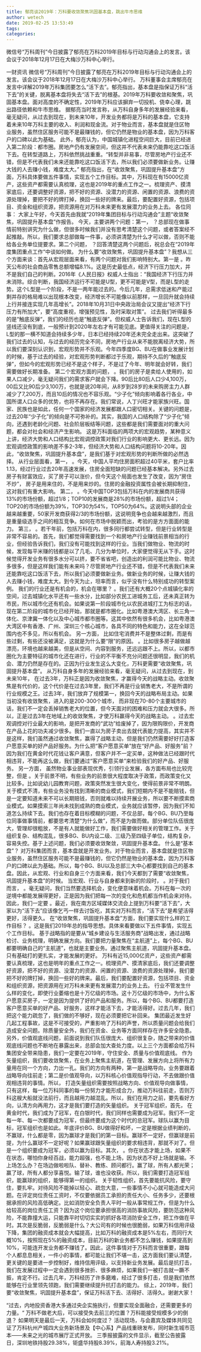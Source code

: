 ```yaml
---
title: 郁亮谈2019年：万科要收敛聚焦巩固基本盘，跳出牛市思维
author: wetech
date: 2019-02-25 13:53:49
tags: 
categories: 
---
```

微信号“万科周刊”今日披露了郁亮在万科2019年目标与行动沟通会上的发言。该会议于2018年12月17日在大梅沙万科中心举行。
<!-- more -->
一财资讯
微信号“万科周刊”今日披露了郁亮在万科2019年目标与行动沟通会上的发言。该会议于2018年12月17日在大梅沙万科中心举行。
万科董事会主席郁亮在发言中详解2019年万科集团要怎么“活下去”。郁亮指出，基本盘是指保证万科“活下去”的关键，脱离基本盘将失去“活下去”的根基。2019年万科要收敛和聚焦，巩固基本盘。面对高度的不确定性，2019年万科应该摒弃一切投机、侥幸心理，跳出路径依赖和牛市思维。
据郁亮当时发言称，从万科自身多年的发展经验来看，毫无疑问，从过去到现在，到未来10年，开发业务都将是万科的基本盘，它支持着未来10年万科主要的收入、利润和现金流。对于物业而言，基本盘就是住区物业服务，虽然住区服务可能不是最赚钱的，但它仍然是物业的基本盘，因为万科客户的口碑以此为基础。
此外，郁亮认为，中国城镇化进程空间巨大，目前已经进入第二阶段：都市圈。房地产仍有发展空间，但这并不代表未来仍能靠吃这口饭活下去。在转型道路上，万科依然挑战重重。“转型并非易事，尽管房地产行业还不错，但是不代表我们未来还能靠吃这口饭活下去，所以我们必须要做新业务。让赚大钱的人去赚小钱，难度太大。”
郁亮指出，在“收敛聚焦，巩固提升基本盘”方面，万科具体要做五件事情，实现五个工作目标。其中，万科现在有15000亿资产，这些资产都需要认真梳理，这也是2019年的重点工作之一。梳理资产、摸清家底后，还要调整好资源，把不好的资源、没潜力的资源、闲置的资源、浪费的资源处理掉，要把不好的牌打掉，换回一些好的牌来。最后，要配置好资源，包括项目、资金和组织资源，把资源用在对万科未来更有发展潜力的业务上去。
各位同事：
大家上午好，今天首先由我就“2019年集团目标与行动沟通会”主题“收敛聚焦，巩固提升基本盘”作报告。
今天，主要讲两个问题：第一，
？总部现在做事情前特别讲究为什么做，但很多时候我们并没有思考清楚这个问题，或者答案经不起推敲。所以，我们要求总部做每一件事，必须讲清楚为什么才可以做，否则不能给各业务单位提要求。第二个问题，
？回答清楚这两个问题后，祝总会在“2019年度集团重点工作“中谈如何做。
为什么要“收敛聚焦，巩固提升基本盘”？我想从三个方面来谈：首先从宏观层面来看，有两个问题对我们影响特别大。第一是
。昨天公布的社会商品零售总额增幅8.1%。这是历史最低点，经济下行压力加大，并不是我们自己的判断。2016年《人民日报》权威人士指出：“我国经济下行压力并未消除。综合判断，我国经济运行不可能是U型，更不可能是V型，而是L型的走势。这个L型是一个阶段，不是一两年能过去的。今后几年，总需求低迷和产能过剩并存的格局难以出现根本改变，经济增长不可能像以前那样，一旦回升就会持续上行并接连实现几年高增长”。2018年10月31日中央政治局会议又提出“经济下行压力有所加大”，要“高度重视，增强预见性，及时采取对策”。
过去我们听得最多的是“触底反弹“，我们的经历也是“触底反弹”。但权威人士告诉我们，现在L型的竖线还没有到底，一般预计到2020年左右才有可能见底。更值得关注的问题是，L型的那一横不知道会持续多少年，日本已经持续20年还未完全走出来。这突破了我们过去的认知，与过去的经历完全不同，房地产行业从来不能脱离经济大势，所以我们要深刻认识到，宏观形势并不乐观。今年四季度BG、BU在做事业发展计划的时候，基于过去的经验，对宏观形势判断都过于乐观，期待不久后的“触底反弹”，但如今的宏观形势已经不是这个样子，不是过了今年、明年就会好转，我们需要做好长期准备。
第二个宏观方面的问题，
。我们的房子是卖给人使用的，如果人口减少，毫无疑问我们的需求客户就会下降。90后比80后人口少4,100万，00后又比90后少3,100万，也就是说20年间，从8岁到28岁的未来购房主力人群减少了7,200万，而且10后的情况也不容乐观。“少子化”倾向影响着各行各业，中国所谓人口众多的优势，也将不再存在。我们常说，人丁兴旺才能家族兴旺。国家、民族也是如此，任何一个国家的经济发展都跟人口密切相关。关键的问题是，过去20年“少子化”的倾向是不可弥补的。其实，我国的人口结构除了“少子化”倾向，还遇到老龄化问题、社会阶层板结等问题，这些都是我们需要面对的重大问题，都会对社会和经济产生影响。
这是万科面临的两项大的宏观趋势，某种意义上讲，经济大势和人口结构比宏观调控政策对我们行业的影响更大、更长远。因为宏观调控政策的影响差不多2-3年，但经济大势和人口结构问题将10-20年。因此，“收敛聚焦，巩固提升基本盘”，是我们基于对宏观形势的判断所做的必然选择。
从行业层面看，第一，
。今天，中国人平均住房面积超过40平米，套户比率1.13，经过行业过去20年高速发展，住房全面短缺的问题已经基本解决。另外过去房子有财富效应，买了房子可以涨价，但今天这个局面也发生了改变，因为“房住不炒”， 房子是用来住的，不是用来炒的。住房的金融投资属性会被长期抑制住，这对我们有重大影响。
第二，
。今天中国TOP3包括万科在内的发展商共获得13%的市场份额，超过1/8；TOP10的发展商是28%的市场份额，超过1/4；TOP20的市场份额为39%，TOP30为54%，TOP50为64%。这说明头部的企业越来越重要，50家开发商获得2/3的市场份额，这说明竞争也会越来越激烈，而且是重量级选手之间的相互竞争。如何在市场中脱颖而出，考验的是方方面面的能力。
第三，
。若干年前，包括万科在内，很多同行都尝试转型，但是行业转型是非常不容易的。首先，我们都觉得需要找到一个和房地产行业赚钱前景相当的行业，但经验告诉我们，我们没有可能找到这样的行业。当我们做物业、物流的时候，发现每平米赚的钱都是以了几毛、几分为单位时，大家便觉得无从下手。这时候觉得开发业务有很多水分可以挤，要不省省吧，创造出的利润可能比物业、物流多很多，但是这样我们能有未来吗？尽管房地产行业还不错，但是不代表我们未来还能靠吃这口饭活下去，所以我们必须要做新业务。做新业务的时候，让赚大钱的人去赚小钱，难度太大。到今天为止，坦率而言，似乎没有什么特别成功的转型案例。
我们的行业还是有机会的，机会在哪里？
。我们还有大概20个点城镇化率的空间，过去城镇化水平还有一些水分，比如部分农民工进城务工后，还未真正转为市民，所以城市化还有机会。如果说第一阶段城市化以农民进城打工为标志的话，现在第二阶段的城市化已经开始，那就是都市圈化。比如粤港澳大湾区、长三角一体化、京津冀一体化以及中心城市都市圈等。这其中依然有很多机会，比如粤港澳大湾区中有香港、广州、深圳三个核心城市，各具不同的特色和能力，这在全球范围内也不多见，所以有机会。
另一方面，
比如住宅消费并不是整体过剩，而是有些过剩，有些还没被满足，这就是为什么要“限”的原因。
。比如很多房子越做越漂亮，环境也越来越美，但是从空间、内容到服务，还远远跟不上。所以，以都市圈化为主要特征的城市化还在进行，行业的不平衡不充分问题还很明显，我们的机会、潜力仍然是存在的。正因为行业发生这么大变化，万科更需要“收敛聚焦，巩固提升基本盘”。
从万科自身多年的发展经验来看，毫无疑问，从过去到现在，到未来10年，
在过去3年，万科正是因为收敛聚焦，才赢得今天的战略主动。收敛聚焦是有代价的，这个代价是在过去3年里，我们不再是行业销售老大，不是所谓的行业规模之王。过去3年，我们放弃了规模第一，换回今天的战略布局主动。如果当初没有收敛聚焦，进入的是200-300个城市， 而非现在70-80个主要城市的话，我们不一定会丢掉销售老大的位置，但今天面对的困难和压力就会大很多。所以，正是过去3年在地域上的收敛聚焦，才使万科赢得今天的战略主动。
。过去宏观调控对行业最大的影响，是把开发商的“武功”给废掉了，因为限购限价，开发商在产品上花的功夫减少很多。我们一直以为房子卖出去就代表能力提高，其实并不是这样，我们虽然通过收敛聚焦，赢得了战略主动，但是我们仍然需要好好打造客户愿意买单的好产品好服务。为什么把“客户愿意买单”放在“好产品、好服务”前？因为我们在黄金时代花钱让客户满意，但客户并不一定买单，这种做法已经跟时代相违背，不能再这么做，我们要通过“客户愿意买单”来检验我们的好产品、好服务。
另一方面，
虽然物业事业部表现优秀，引领行业发展，各方面布局也比较完整，但是
。关于前景不明，有些业务的前景很大程度取决于政策，而政策变化又比较多。比如说幼儿园教育问题，政策突然发生很大变化，使得前景非常不明朗。关于模式不清，有些业务没有找到清晰的商业模式，我们短期内不是不能赔钱，但是一定要知道未来不可以长期赔钱，否则就难以持续开展业务，所以要不断摸索商业模式。如果摸索三年尚未找到成熟的商业模式，业务就应该暂停，因为我们不知道怎么持续下去。我们也存在着目标模糊的问题，不仅总部，每个BG、BU乃至每位同事做事情前，都要思考清楚“为什么做”，而不是为做而做。部分单位队伍很庞大，管理却很粗放，不是有人就能做好工作，我们需要做好相关的管理工作。关于组织复杂、结构混乱，很多BG、BU内设二级、三级乃至四级子单位，结构复杂，容易失控。基于上述问题，我们必须要收敛聚敛，巩固提升基本盘。
什么是“基本盘”？
对万科集团而言，基本盘就是开发业务。对于物业而言，基本盘就是住区物业服务，虽然住区服务可能不是最赚钱的，但它仍然是物业的基本盘，因为万科客户的口碑以此为基础。所以，每个BG、BU以及总部三大中心都要找到自己的基本盘。因此，从宏观、行业和自身三个方面来看，我们今天都到了需要“收敛聚焦，巩固提升基本盘”的时候。
当宏观、行业与自身都来到新的阶段时，
。对于我们而言，
。毫无疑问，我们当然要选择机会，变化便意味着机会。万科在每一次的逆境中都能发展得更好，正是因为我们把每一次的变化和危机都当作机会来对待。因此，我们一定要
。最近，我在南方区域媒体交流会上提到万科要“活下去”，大家以为“活下去”应该像乞丐一样去讨饭吃，其实对万科而言，“活下去”是希望活得更好，活得更久。
在“收敛聚焦，巩固提升基本盘”方面，我们要实现什么样的工作目标？
。这是我们2019年总的指导思想。具体来看要做以下五件事情，实现五个工作目标。
基于战略指的是要从“城乡建设与生活服务商”战略出发，通过战略检讨、业务梳理，明确发展方向。我们要把力量聚焦在“主航道”上，每个BG、BU都要明确自己的“主航道”，也就是主要业务。通过聚焦主航道，巩固提升基本盘。只有基础打的更扎实，才能发展的更好。
万科有近15,000亿资产，这些资产都需要认真梳理，这也是明年的重点工作之一。梳理资产、摸清家底后，我们还要调整好资源，把不好的资源、没潜力的资源、闲置的资源、浪费的资源处理掉，我们要把不好的牌打掉，换回一些好的牌来。最后，我们要配置好资源，包括项目、资金和组织资源，把资源用在对万科未来更有发展潜力的业务上去。
行业不管发生什么样的变化，即使行业萎缩也是十万亿级的市场。这十万亿级的市场中，为什么客户愿意买房子，一定是因为提供了好的产品和服务。所以，每个BG、BU都要打造客户愿意买单的好产品、好服务，这样才能活下去，才能活得好。过去几年，我们把这个能力疏忽了，我们做的不够好，现在必须要把它补回来。
集团最近发生好几起工程事故，这是不可接受的，严重影响了万科的声誉，所以质量问题会给我们造成安全问题。除质量安全外，我们在资金、业务等方面同样存在许多安全隐患。另外，价值观底线问题，前面说到我们队伍很庞大、组织很复杂，随之带来的价值观底线问题也不断地在暴露出来，总部会加大查处力度。以上三个方面都会给万科集团安全带来隐患，我们一定要在2019年，守住安全、质量与价值观底线。
作为矢量组织，我们要收敛聚焦，在业务上聚焦主航道，在管理、发展方向上将所有力量用在同一个方向，力出一孔。我们的方向有两种，第一是战略导向，业务要跟着战略导向往前走；第二是价值观导向，以万科核心价值观指导行动，不去做跟价值观相违背的事情。所以，
打造矢量组织需要按照战略方向、价值观导向做事情，只有这样，每一位万科同事的每一份努力才能形成合力，推动万科往前走，否则万科这艘大船就没法前行，而且越用力越混乱。所以，我们在用力之前，要先看好方向，认清方向再用力，这才是我们要打造的矢量组织。
关于冠军组织，首先，
在黄金时代，我们成为了冠军，在白银时代，我们同样也需要成为冠军。我们不一定每一年、每一次都要成为冠军，但最终要成为这个时代的总冠军。球队以赢为目标，冠军组织也是如此。年底评价BG、BU做得好和坏，一定是根据业绩判断的，不赢球，什么都是零，因为赢球才是我们的第一目标。赢球不一定好，但赢球是前提，为什么赢球不一定好呢？如果赢球跟矢量组织的要求相违背，那就不对了。但是一个组织要成为冠军，必须以赢为目标。其次，
。你在状态才能上场，如果不在状态，哪怕你身经百战，能力超强，也不能上场，因为状态不好上场就是输。不上场怎么办？在场边做啦啦队、替补、教练、顾问都行。赢了球，所有人都光荣；赢了球，所有人都分享喜悦。输了球，谁也没收获。所以，我们需要打造冠军组织，能赢球的组织，能够得第一的组织。
关于韧性组织，首先要能抗风险，要守住，要扎牢。对待风险不能掉以轻心、疏忽大意，一些事情不小心就可能造成大问题。在评定岗位责任工资时，不仅要依据员工承担的责任大小、任务多少，还要根据承担的风险高低确定。比如消防安全负责人平时一般从事常规工作，但是为什么给较高的岗位责任工资？因为这个岗位要承担很高的消防事故风险，要防范这种风险，不能靠撞大运，只能靠平时切切实实的抓好各项消防安全工作，把工作做在平时。其次是反脆弱，反脆弱是什么？大公司有的时候也很脆弱，如果万科信用评级下降，集团的融资成本就会大幅提高，比如万科的融资成本是5%左右，而同行大概10%，按照现在5%的融资成本，目前万科的新业务都不怎么赚钱，如果提高到10%，可能连开发业务都不赚钱了。因此，这件事情对于万科而言很重要，跟每个人都息息相关，一件小的事情，都可能让我们不堪一击，这方面我们要认清楚，更关键的是要进一步控制好，维持信用评级，以支持新业务发展。最后是抗打击，我们在发展过程中一定会遇到很多挫折、很多麻烦，如果我们一被打击就一蹶不振，肯定不行。过去几年，万科经历了许多磨难，经过了很多打击，但是我们依然能够在行业里领先领跑，我们需要继续提升抗打击的能力。
综上，2019年，我们要“收敛聚焦，巩固提升基本盘”，保证万科活下去、活得好、活得久。谢谢大家！
 
 
“过去，内地投资香港大多通过央企实施执行，但要实现全面融合，还需要更多的力量。“
万科不做老大后，可以接受失去前三的位置？万科能接受规模多少的倒退？
如果明天是最后一天，万科会如何度过？
活动现场，与会嘉宾及媒体共同见证了万科杭州产城四大业务新场景及【中心系】产品线重磅发布，同时新生城市范本——未来之光的城市展厅正式开放。
三季报披露的文件显示，截至公告披露日，深圳地铁持股29.38%，钜盛华持股8.39%，前海人寿持股3.21%。
